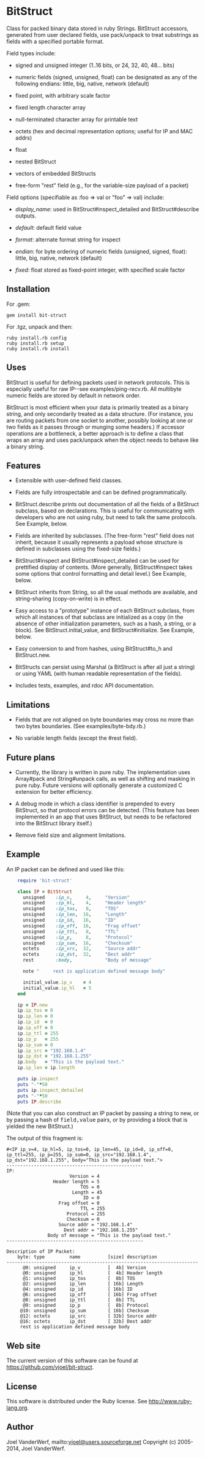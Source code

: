 # BitStruct #

Class for packed binary data stored in ruby Strings. BitStruct accessors, generated from user declared fields, use pack/unpack to treat substrings as fields with a specified portable format.

Field types include:

* signed and unsigned integer (1..16 bits, or 24, 32, 40, 48... bits)

* numeric fields (signed, unsigned, float) can be designated as any of the following endians: little, big, native, network (default)

* fixed point, with arbitrary scale factor

* fixed length character array

* null-terminated character array for printable text

* octets (hex and decimal representation options; useful for IP and MAC addrs)

* float

* nested BitStruct

* vectors of embedded BitStructs

* free-form "rest" field (e.g., for the variable-size payload of a packet)

Field options (specifiable as :foo => val or "foo" => val) include:

* *display_name*: used in BitStruct#inspect_detailed and BitStruct#describe outputs.

* *default*: default field value

* *format*: alternate format string for inspect

* *endian*: for byte ordering of numeric fields (unsigned, signed, float): little, big, native, network (default)

* *fixed*: float stored as fixed-point integer, with specified scale factor


## Installation ##

For .gem:

    gem install bit-struct

For .tgz, unpack and then:

    ruby install.rb config
    ruby install.rb setup
    ruby install.rb install

## Uses ##

BitStruct is useful for defining packets used in network protocols. This is especially useful for raw IP--see examples/ping-recv.rb. All multibyte numeric fields are stored by default in network order.

BitStruct is most efficient when your data is primarily treated as a binary string, and only secondarily treated as a data structure. (For instance, you are routing packets from one socket to another, possibly looking at one or two fields as it passes through or munging some headers.) If accessor operations are a bottleneck, a better approach is to define a class that wraps an array and uses pack/unpack when the object needs to behave like a binary string.

## Features ##

* Extensible with user-defined field classes.

* Fields are fully introspectable and can be defined programmatically.

* BitStruct.describe prints out documentation of all the fields of a BitStruct subclass, based on declarations. This is useful for communicating with developers who are not using ruby, but need to talk the same protocols. See Example, below.

* Fields are inherited by subclasses. (The free-form "rest" field does not inherit, because it usually represents a payload whose structure is defined in subclasses using the fixed-size fields.)

* BitStruct#inspect and BitStruct#inspect_detailed can be used for prettified display of contents. (More generally, BitStruct#inspect takes some options that control formatting and detail level.) See Example, below.

* BitStruct inherits from String, so all the usual methods are available, and string-sharing (copy-on-write) is in effect.

* Easy access to a "prototype" instance of each BitStruct subclass, from which all instances of that subclass are initialized as a copy (in the absence of other initialization parameters, such as a hash, a string, or a block). See BitStruct.initial_value, and BitStruct#initialize. See Example, below.

* Easy conversion to and from hashes, using BitStruct#to_h and BitStruct.new.

* BitStructs can persist using Marshal (a BitStruct is after all just a string) or using YAML (with human readable representation of the fields).

* Includes tests, examples, and rdoc API documentation.

## Limitations ##

* Fields that are not aligned on byte boundaries may cross no more than two bytes boundaries. (See examples/byte-bdy.rb.)

* No variable length fields (except the #rest field).
 
## Future plans ##

* Currently, the library is written in pure ruby. The implementation uses Array#pack and String#unpack calls, as well as shifting and masking in pure ruby. Future versions will optionally generate a customized C extension for better efficiency.

* A debug mode in which a class identifier is prepended to every BitStruct, so that protocol errors can be detected. (This feature has been implemented in an app that uses BitStruct, but needs to be refactored into the BitStruct library itself.)

* Remove field size and alignment limitations.

## Example ##

An IP packet can be defined and used like this:

```ruby
    require 'bit-struct'

    class IP < BitStruct
      unsigned    :ip_v,     4,     "Version"
      unsigned    :ip_hl,    4,     "Header length"
      unsigned    :ip_tos,   8,     "TOS"
      unsigned    :ip_len,  16,     "Length"
      unsigned    :ip_id,   16,     "ID"
      unsigned    :ip_off,  16,     "Frag offset"
      unsigned    :ip_ttl,   8,     "TTL"
      unsigned    :ip_p,     8,     "Protocol"
      unsigned    :ip_sum,  16,     "Checksum"
      octets      :ip_src,  32,     "Source addr"
      octets      :ip_dst,  32,     "Dest addr"
      rest        :body,            "Body of message"

      note "     rest is application defined message body"

      initial_value.ip_v    = 4
      initial_value.ip_hl   = 5
    end

    ip = IP.new
    ip.ip_tos = 0
    ip.ip_len = 0
    ip.ip_id  = 0
    ip.ip_off = 0
    ip.ip_ttl = 255
    ip.ip_p   = 255
    ip.ip_sum = 0
    ip.ip_src = "192.168.1.4"
    ip.ip_dst = "192.168.1.255"
    ip.body   = "This is the payload text."
    ip.ip_len = ip.length

    puts ip.inspect
    puts "-"*50
    puts ip.inspect_detailed
    puts "-"*50
    puts IP.describe
```

(Note that you can also construct an IP packet by passing a string to new, or by passing a hash of <tt>field,value</tt> pairs, or by providing a block that is yielded the new BitStruct.)

The output of this fragment is:

    #<IP ip_v=4, ip_hl=5, ip_tos=0, ip_len=45, ip_id=0, ip_off=0, ip_ttl=255, ip_p=255, ip_sum=0, ip_src="192.168.1.4", ip_dst="192.168.1.255", body="This is the payload text.">
    --------------------------------------------------
    IP:
                           Version = 4
                     Header length = 5
                               TOS = 0
                            Length = 45
                                ID = 0
                       Frag offset = 0
                               TTL = 255
                          Protocol = 255
                          Checksum = 0
                       Source addr = "192.168.1.4"
                         Dest addr = "192.168.1.255"
                   Body of message = "This is the payload text."
    --------------------------------------------------

    Description of IP Packet:
        byte: type         name          [size] description
    ----------------------------------------------------------------------
          @0: unsigned     ip_v          [  4b] Version
          @0: unsigned     ip_hl         [  4b] Header length
          @1: unsigned     ip_tos        [  8b] TOS
          @2: unsigned     ip_len        [ 16b] Length
          @4: unsigned     ip_id         [ 16b] ID
          @6: unsigned     ip_off        [ 16b] Frag offset
          @8: unsigned     ip_ttl        [  8b] TTL
          @9: unsigned     ip_p          [  8b] Protocol
         @10: unsigned     ip_sum        [ 16b] Checksum
         @12: octets       ip_src        [ 32b] Source addr
         @16: octets       ip_dst        [ 32b] Dest addr
         rest is application defined message body

## Web site ##

The current version of this software can be found at https://github.com/vjoel/bit-struct.

## License ##

This software is distributed under the Ruby license. See http://www.ruby-lang.org.

## Author ##

Joel VanderWerf, mailto:vjoel@users.sourceforge.net
Copyright (c) 2005-2014, Joel VanderWerf.
